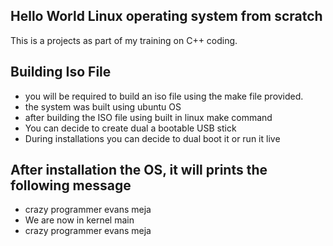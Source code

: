 ## Hello World Linux operating system from scratch
This is a projects as part of my training on C++ coding.

## Building Iso File

- you will be required to build an iso file using the make file provided.
- the system was built using ubuntu OS
- after building the ISO file using built in linux make command
- You can decide to create dual a bootable USB stick
- During installations you can decide to dual boot it or run it live

## After installation the OS, it will prints the following message

- crazy programmer evans meja
- We are now in kernel main
- crazy programmer evans meja



